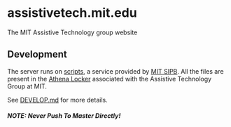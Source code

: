 # assistivetech.mit.edu
The MIT Assistive Technology group website

## Development

The server runs on [scripts](https://scripts.mit.edu/), a service provided by [MIT SIPB](https://sipb.mit.edu/). All the files are present in the [Athena Locker](https://ist.mit.edu/lockers) associated with the Assistive Technology Group at MIT.

See [DEVELOP.md](DEVELOP.md) for more details.

#### *NOTE: Never Push To Master Directly!*
